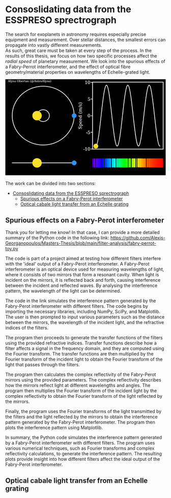 # Consoslidating data from the ESSPRESO sprectrograph
The search for exoplanets in astronomy requires especially precise equipment and measurement. Over stellar distances, the smallest errors can propagate into vastly different measurements. <br>
As such, great care must be taken at every step of the process. In the results of this thesis, we focus on how two specific processes affect the *radial speed* of planetary measurement. We look into the spurious effects of a Fabry-Perrot interferometer, and the effect of optical fibre geometry/material properties on wavelengths of Echelle-grated light.

![exoplanet_wobble](images/radial_speed.gif)


The work can be divided into two sections:

- [Consoslidating data from the ESSPRESO sprectrograph](#consoslidating-data-from-the-esspreso-sprectrograph)
  - [Spurious effects on a Fabry-Perot interferometer](#spurious-effects-on-a-fabry-perot-interferometer)
  - [Optical cabale light transfer from an Echelle grating](#optical-cabale-light-transfer-from-an-echelle-grating)


## Spurious effects on a Fabry-Perot interferometer
   
Thank you for letting me know! In that case, I can provide a more detailed summary of the Python code in the following link: https://github.com/Alexis-Georganopoulos/Masters-Thesis/blob/main/filter-analysis/fabry-perrot-toy.py

The code is part of a project aimed at testing how different filters interfere with the 'ideal' output of a Fabry-Perot interferometer. A Fabry-Perot interferometer is an optical device used for measuring wavelengths of light, where it consists of two mirrors that form a resonant cavity. When light is incident on the mirrors, it is reflected back and forth, causing interference between the incident and reflected waves. By analysing the interference pattern, the wavelength of the light can be determined.

The code in the link simulates the interference pattern generated by the Fabry-Perot interferometer with different filters. The code begins by importing the necessary libraries, including NumPy, SciPy, and Matplotlib. The user is then prompted to input various parameters such as the distance between the mirrors, the wavelength of the incident light, and the refractive indices of the filters.

The program then proceeds to generate the transfer functions of the filters using the provided refractive indices. Transfer functions describe how a filter affects a signal in the frequency domain, and they are computed using the Fourier transform. The transfer functions are then multiplied by the Fourier transform of the incident light to obtain the Fourier transform of the light that passes through the filters.

The program then calculates the complex reflectivity of the Fabry-Perot mirrors using the provided parameters. The complex reflectivity describes how the mirrors reflect light at different wavelengths and angles. The program then multiplies the Fourier transform of the incident light by the complex reflectivity to obtain the Fourier transform of the light reflected by the mirrors.

Finally, the program uses the Fourier transforms of the light transmitted by the filters and the light reflected by the mirrors to obtain the interference pattern generated by the Fabry-Perot interferometer. The program then plots the interference pattern using Matplotlib.

In summary, the Python code simulates the interference pattern generated by a Fabry-Perot interferometer with different filters. The program uses various numerical techniques, such as Fourier transforms and complex reflectivity calculations, to generate the interference pattern. The resulting plots provide insight into how different filters affect the ideal output of the Fabry-Perot interferometer.

## Optical cabale light transfer from an Echelle grating